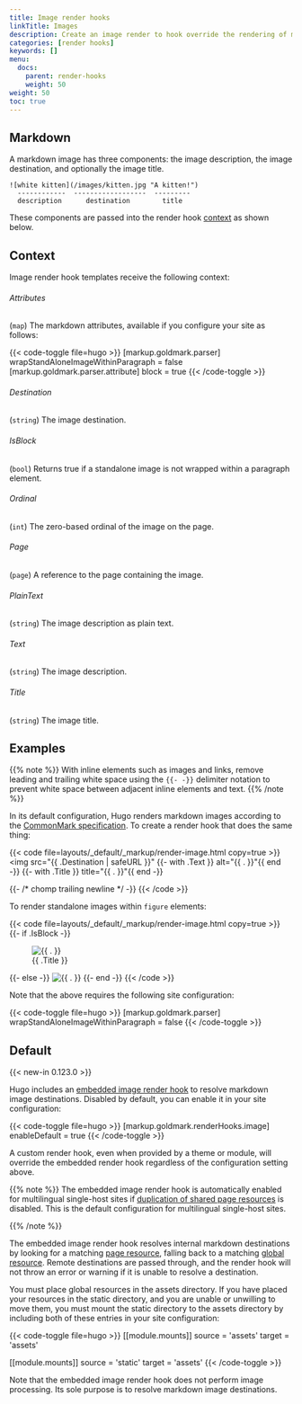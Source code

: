 ```yaml
---
title: Image render hooks
linkTitle: Images
description: Create an image render to hook override the rendering of markdown images to HTML.
categories: [render hooks]
keywords: []
menu:
  docs:
    parent: render-hooks
    weight: 50
weight: 50
toc: true
---
```


## Markdown

A markdown image has three components: the image description, the image destination, and optionally the image title.

```text
![white kitten](/images/kitten.jpg "A kitten!")
  ------------  ------------------  ---------
  description      destination        title
```

These components are passed into the render hook [context] as shown below.

[context]: /getting-started/glossary/#context

## Context

Image render hook templates receive the following context:

###### Attributes

(`map`) The markdown attributes, available if you configure your site as follows:

{{< code-toggle file=hugo >}}
[markup.goldmark.parser]
wrapStandAloneImageWithinParagraph = false
[markup.goldmark.parser.attribute]
block = true
{{< /code-toggle >}}

###### Destination

(`string`) The image destination.

###### IsBlock

(`bool`) Returns true if a standalone image is not wrapped within a paragraph element.

###### Ordinal

(`int`) The zero-based ordinal of the image on the page.

###### Page

(`page`) A reference to the page containing the image.

###### PlainText

(`string`) The image description as plain text.

###### Text

(`string`) The image description.

###### Title

(`string`) The image title.

## Examples

{{% note %}}
With inline elements such as images and links, remove leading and trailing white space using the `{{‑ ‑}}` delimiter notation to prevent white space between adjacent inline elements and text.
{{% /note %}}

In its default configuration, Hugo renders markdown images according to the [CommonMark specification]. To create a render hook that does the same thing:

[CommonMark specification]: https://spec.commonmark.org/current/

{{< code file=layouts/_default/_markup/render-image.html copy=true >}}
<img src="{{ .Destination | safeURL }}"
  {{- with .Text }} alt="{{ . }}"{{ end -}}
  {{- with .Title }} title="{{ . }}"{{ end -}}
>
{{- /* chomp trailing newline */ -}}
{{< /code >}}

To render standalone images within `figure` elements:

{{< code file=layouts/_default/_markup/render-image.html copy=true >}}
{{- if .IsBlock -}}
  <figure>
    <img src="{{ .Destination | safeURL }}"
      {{- with .Text }} alt="{{ . }}"{{ end -}}
    >
    <figcaption>{{ .Title }}</figcaption>
  </figure>
{{- else -}}
  <img src="{{ .Destination | safeURL }}"
    {{- with .Text }} alt="{{ . }}"{{ end -}}
    {{- with .Title }} title="{{ . }}"{{ end -}}
  >
{{- end -}}
{{< /code >}}

Note that the above requires the following site configuration:

{{< code-toggle file=hugo >}}
[markup.goldmark.parser]
wrapStandAloneImageWithinParagraph = false
{{< /code-toggle >}}

## Default

{{< new-in 0.123.0 >}}

Hugo includes an [embedded image render hook] to resolve markdown image destinations. Disabled by default, you can enable it in your site configuration:

[embedded image render hook]: https://github.com/gohugoio/hugo/blob/master/tpl/tplimpl/embedded/templates/_default/_markup/render-image.html

{{< code-toggle file=hugo >}}
[markup.goldmark.renderHooks.image]
enableDefault = true
{{< /code-toggle >}}

A custom render hook, even when provided by a theme or module, will override the embedded render hook regardless of the configuration setting above.

{{% note %}}
The embedded image render hook is automatically enabled for multilingual single-host sites if [duplication of shared page resources] is disabled. This is the default configuration for multilingual single-host sites.

[duplication of shared page resources]: /getting-started/configuration-markup/#duplicateresourcefiles
{{% /note %}}

The embedded image render hook resolves internal markdown destinations by looking for a matching [page resource], falling back to a matching [global resource]. Remote destinations are passed through, and the render hook will not throw an error or warning if it is unable to resolve a destination.

[page resource]: /getting-started/glossary/#page-resource
[global resource]: /getting-started/glossary/#global-resource

You must place global resources in the assets directory. If you have placed your resources in the static directory, and you are unable or unwilling to move them, you must mount the static directory to the assets directory by including both of these entries in your site configuration:

{{< code-toggle file=hugo >}}
[[module.mounts]]
source = 'assets'
target = 'assets'

[[module.mounts]]
source = 'static'
target = 'assets'
{{< /code-toggle >}}

Note that the embedded image render hook does not perform image processing. Its sole purpose is to resolve markdown image destinations.
